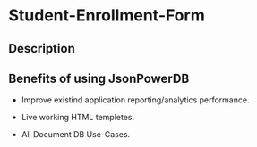 # Student-Enrollment-Form
## Description
## Benefits of using JsonPowerDB

- Improve existind application reporting/analytics performance.

- Live working HTML templetes.

- All Document DB Use-Cases.
